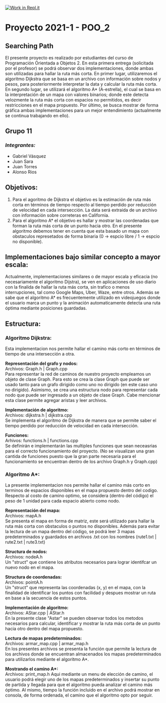 [![Work in Repl.it](https://classroom.github.com/assets/work-in-replit-14baed9a392b3a25080506f3b7b6d57f295ec2978f6f33ec97e36a161684cbe9.svg)](https://classroom.github.com/online_ide?assignment_repo_id=432781&assignment_repo_type=GroupAssignmentRepo)

# Proyecto 2021-1 - POO_2
##  __Searching Path__

El presente proyecto es realizado por estudiantes del curso de Programación Orientada a Objetos 2. En esta primera entrega (solicitada por el profesor) se podrá observar dos implementaciones, donde ambas son utilizadas para hallar la ruta más corta. En primer lugar, utilizaremos el algoritmo Dijkstra que se basa en un archivo con información sobre nodos y pesos, para posteriormente interpretar la data y calcular la ruta más corta. En segundo lugar, se utilizará el algoritmo A* (A-estrella), el cual se basa en la interpretación de un mapa con valores binarios; donde este detecta velozmente la ruta más corta con espacios no permitidos, es decir restricciones en el mapa propuesto. Por último, se busca mostrar de forma gráfica ambas implementaciones para un mejor entendimiento (actualmente se continua trabajando en ello).

##  __Grupo 11__
### _Integrantes:_
- Gabriel Vásquez
- Juan Sara
- Juan Torres
- Alonso Rios

## __Objetivos:__
1. Para el agoritmo de Dijkstra el objetivo es la estimación de ruta más corta en términos de tiempo respecto al tiempo perdido por reducción de velocidad en cada intersección. La data será extraida de un archivo con información sobre correteras en California.
2. Para el algoritmo A* el objetivo es hallar y mostrar las coordenadas que forman la ruta más corta de un punto hacia otro. En el presente algoritmo debemos tener en cuenta que esta basado un mapa con obstaculos represetados de forma binaria (0 -> espcio libre / 1 -> espcio no disponible).

## __Implementaciones bajo similar concepto a mayor escala:__
Actualmente, implementaciones similares o de mayor escala y eficacia (no necesariamente el algoritmo Dijstra), se ven en aplicaciones de uso diario con la finalida de hallar la ruta más corta, sin trafico o menos interrupciones, tal como Google Maps, Uber, Waze, entre otros. Además se sabe que el algoritmo A* es frecuentemente utilizado en videojuegos donde el usuario marca un punto y la animación automaticamente detecta una ruta óptima mediante posiciones guardadas.

## __Estructura:__
<!--
Esta implementación nos permite hallar el camino más corto en términos de tiempo de una intersección a otra. De esta forma, consideramos como algoritmo adicional el algoritmo A* (A-Estrella). Este es ampliamente usado para juegos con mapas con posiciones guardadas. Por ello, funcionaría para nuestra propuesta pero para, probablemente, ciudades, ya que al guardar coordenadas se tendría que usar mucha memoria para los espacios que no son caminos.
-->

### Algoritmo Dijkstra:
Esta implementacion nos permite hallar el camino más corto en términos de tiempo de una intersección a otra.

__Representación del grafo y nodos:__ \
Archivos: Graph.h | Graph.cpp \
Para representar la red de caminos de nuestro proyecto empleamos un objeto de clase Graph. Para esto se crea la clase Graph que puede ser usado tanto para un grafo dirigido como uno no dirigido (en este caso uno no dirigido). Asimismo, se crea una estructura nodo para representar cada nodo que puede ser ingresado a un objeto de clase Graph. Cabe mencionar esta clase permite agregar aristas y leer archivos.

__Implementación de algoritmo:__ \
Archivos: dijkstra.h | dijkstra.cpp \
Se implementa el algoritmo de Dijkstra de manera que se permite saber el tiempo perdido por reducción de velocidad en cada intersección. 

__Funciones:__ \
Arhivos: functions.h | functions.cpp \
Se definirán e implementarán las multiples funciones que sean neceasrias para el correcto funcionamiento del proyecto. (No se visualizan una gran cantida de funciones puesto que la gran parte necesaria para el funcionamiento se encuentran dentro de los archivo Graph.h y Graph.cpp)

### Algoritmo A*:
La presente implementacion nos permite hallar el camino más corto en terminos de espacios disponibles en el mapa propuesto dentro del codigo. Respecto al costo  de camino optimo, se considera (dentro del código) el peso de 1 unidad para cada espacio abierto como nodo. 

__Representación del mapa:__ \
Archivos: mapA.h \
Se presenta el mapa en forma de matriz, este será utilizado para hallar la ruta más corta con obstaculos o puntos no disponibles. Además para evitar la lectura de un mapa dentro del código, se podrá leer 3 mapas predeterminados y guardados en archivos .txt con los nombres (rute1.txt | rute2.txt | rute3.txt)

__Structura de nodos:__ \
Archivos: nodeA.h \
Un "struct" que contiene los atributos necesarios para lograr identifcar un nuevo nodo en el mapa.

__Structura de coordenadas:__ \
Archivos: pointA.h \
Un "struct" que representa las coordenadas (x, y) en el mapa, con la finalidad de identificar los puntos con facilidad y despues mostrar un ruta en base a la secuencia de estos puntos. 

__Implementación de algoritmo:__ \
Archivos: AStar.cpp | AStar.h \
En la presente clase "Astar" se pueden observar todos los metodos necesarios para calcular, identificar y mostrar la ruta más corta de un punto hacia otro dentro del mapa propuesto.

__Lectura de mapas predeterminados:__ \
Archivos: armar_map.cpp | armar_map.h \
En los presentes archivos se presenta la función que permite la lectura de los archivos donde se encuentran almacenados los mapas predeterminados para utilizarlos mediante el algoritmo A*.

__Mostrando el camino A*:__ \
Archivos: print_map.h
Aqui mediante un menu de elección de camino, el usuario podrá elegir uno de los mapas predeterminados y insertar su punto de partida y llegada para que el algoritmo pueda analizar el camino más óptimo. Al mismo, tiempo la función incluido en el archivo podrá mostrar en consola, de forma ordenada, el camino que el algoritmo opto por seguir. 
